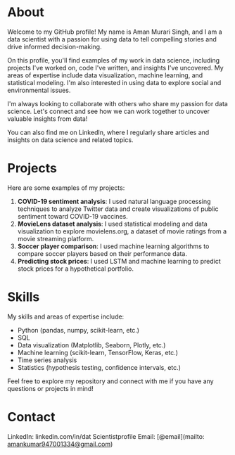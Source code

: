 About
============

Welcome to my GitHub profile! My name is Aman Murari Singh, and I am a data scientist with a passion for using data to tell compelling stories and drive informed decision-making.

On this profile, you'll find examples of my work in data science, including projects I've worked on, code I've written, and insights I've uncovered. My areas of expertise include data visualization, machine learning, and statistical modeling. I'm also interested in using data to explore social and environmental issues.

I'm always looking to collaborate with others who share my passion for data science. Let's connect and see how we can work together to uncover valuable insights from data!

You can also find me on LinkedIn, where I regularly share articles and insights on data science and related topics.

Projects
========

Here are some examples of my projects:

1. **COVID-19 sentiment analysis**: I used natural language processing techniques to analyze Twitter data and create visualizations of public sentiment toward COVID-19 vaccines.
2. **MovieLens dataset analysis**: I used statistical modeling and data visualization to explore movielens.org, a dataset of movie ratings from a movie streaming platform.
3. **Soccer player comparison**: I used machine learning algorithms to compare soccer players based on their performance data.
4. **Predicting stock prices**: I used LSTM and machine learning to predict stock prices for a hypothetical portfolio.

Skills
======

My skills and areas of expertise include:

* Python (pandas, numpy, scikit-learn, etc.)
* SQL
* Data visualization (Matplotlib, Seaborn, Plotly, etc.)
* Machine learning (scikit-learn, TensorFlow, Keras, etc.)
* Time series analysis
* Statistics (hypothesis testing, confidence intervals, etc.)

Feel free to explore my repository and connect with me if you have any questions or projects in mind!

Contact
=======

LinkedIn: linkedin.com/in/dat Scientistprofile
Email: [@email](mailto: amankumar947001334@gmail.com)
